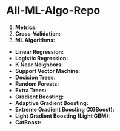 # All-ML-Algo-Repo
1. **Metrics:**
2. **Cross-Validation:**
3. **ML Algorithms:**
 - **Linear Regression:**
 - **Logistic Regression:**
 - **K Near Neighbors:**
 - **Support Vector Machine:**
 - **Decision Trees:**
 - **Random Forests:**
 - **Extra Trees:**
 - **Gradient Boosting:**
 - **Adaptive Gradient Boosting:**
 - **Extreme Gradient Boosting (XGBoost):**
 - **Light Gradient Boosting (Light GBM):**
 - **CatBoost:**
